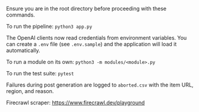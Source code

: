 Ensure you are in the root directory before proceeding with these commands.

To run the pipeline: `python3 app.py`

The OpenAI clients now read credentials from environment variables. You can
create a `.env` file (see `.env.sample`) and the application will load it
automatically.

To run a module on its own: `python3 -m modules/<module>.py`

To run the test suite: `pytest`

Failures during post generation are logged to `aborted.csv` with the item URL,
region, and reason.

Firecrawl scraper: https://www.firecrawl.dev/playground
